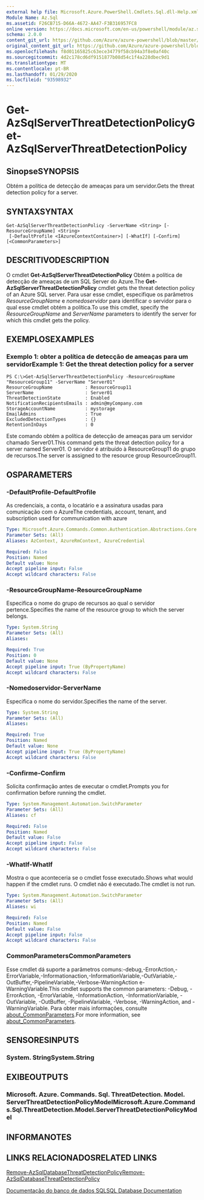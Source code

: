 ```yaml
---
external help file: Microsoft.Azure.PowerShell.Cmdlets.Sql.dll-Help.xml
Module Name: Az.Sql
ms.assetid: F26CB715-D66A-4672-AA47-F3B316957FC8
online version: https://docs.microsoft.com/en-us/powershell/module/az.sql/get-azsqlserverthreatdetectionpolicy
schema: 2.0.0
content_git_url: https://github.com/Azure/azure-powershell/blob/master/src/Sql/Sql/help/Get-AzSqlServerThreatDetectionPolicy.md
original_content_git_url: https://github.com/Azure/azure-powershell/blob/master/src/Sql/Sql/help/Get-AzSqlServerThreatDetectionPolicy.md
ms.openlocfilehash: f8d01165825c63ece34779f58cb94a3f8e0af40c
ms.sourcegitcommit: 4d2c178cd6df9151877b08d54c1f4a228dbec9d1
ms.translationtype: MT
ms.contentlocale: pt-BR
ms.lasthandoff: 01/29/2020
ms.locfileid: "93598932"
---
```

# <span data-ttu-id="d8b56-101">Get-AzSqlServerThreatDetectionPolicy</span><span class="sxs-lookup"><span data-stu-id="d8b56-101">Get-AzSqlServerThreatDetectionPolicy</span></span>

## <span data-ttu-id="d8b56-102">Sinopse</span><span class="sxs-lookup"><span data-stu-id="d8b56-102">SYNOPSIS</span></span>
<span data-ttu-id="d8b56-103">Obtém a política de detecção de ameaças para um servidor.</span><span class="sxs-lookup"><span data-stu-id="d8b56-103">Gets the threat detection policy for a server.</span></span>

## <span data-ttu-id="d8b56-104">SYNTAX</span><span class="sxs-lookup"><span data-stu-id="d8b56-104">SYNTAX</span></span>

```
Get-AzSqlServerThreatDetectionPolicy -ServerName <String> [-ResourceGroupName] <String>
 [-DefaultProfile <IAzureContextContainer>] [-WhatIf] [-Confirm] [<CommonParameters>]
```

## <span data-ttu-id="d8b56-105">DESCRITIVO</span><span class="sxs-lookup"><span data-stu-id="d8b56-105">DESCRIPTION</span></span>
<span data-ttu-id="d8b56-106">O cmdlet **Get-AzSqlServerThreatDetectionPolicy** Obtém a política de detecção de ameaças de um SQL Server do Azure.</span><span class="sxs-lookup"><span data-stu-id="d8b56-106">The **Get-AzSqlServerThreatDetectionPolicy** cmdlet gets the threat detection policy of an Azure SQL server.</span></span>
<span data-ttu-id="d8b56-107">Para usar esse cmdlet, especifique os parâmetros *ResourceGroupName* e *nomedoservidor* para identificar o servidor para o qual esse cmdlet obtém a política.</span><span class="sxs-lookup"><span data-stu-id="d8b56-107">To use this cmdlet, specify the *ResourceGroupName* and *ServerName* parameters to identify the server for which this cmdlet gets the policy.</span></span>

## <span data-ttu-id="d8b56-108">EXEMPLOS</span><span class="sxs-lookup"><span data-stu-id="d8b56-108">EXAMPLES</span></span>

### <span data-ttu-id="d8b56-109">Exemplo 1: obter a política de detecção de ameaças para um servidor</span><span class="sxs-lookup"><span data-stu-id="d8b56-109">Example 1: Get the threat detection policy for a server</span></span>
```
PS C:\>Get-AzSqlServerThreatDetectionPolicy -ResourceGroupName "ResourceGroup11" -ServerName "Server01"
ResourceGroupName            : ResourceGroup11
ServerName                   : Server01
ThreatDetectionState         : Enabled
NotificationRecipientsEmails : admin@myCompany.com
StorageAccountName           : mystorage
EmailAdmins                  : True
ExcludedDetectionTypes       : {}
RetentionInDays              : 0
```

<span data-ttu-id="d8b56-110">Este comando obtém a política de detecção de ameaças para um servidor chamado Server01.</span><span class="sxs-lookup"><span data-stu-id="d8b56-110">This command gets the threat detection policy for a server named Server01.</span></span>
<span data-ttu-id="d8b56-111">O servidor é atribuído à ResourceGroup11 do grupo de recursos.</span><span class="sxs-lookup"><span data-stu-id="d8b56-111">The server is assigned to the resource group ResourceGroup11.</span></span>

## <span data-ttu-id="d8b56-112">OS</span><span class="sxs-lookup"><span data-stu-id="d8b56-112">PARAMETERS</span></span>

### <span data-ttu-id="d8b56-113">-DefaultProfile</span><span class="sxs-lookup"><span data-stu-id="d8b56-113">-DefaultProfile</span></span>
<span data-ttu-id="d8b56-114">As credenciais, a conta, o locatário e a assinatura usadas para comunicação com o Azure</span><span class="sxs-lookup"><span data-stu-id="d8b56-114">The credentials, account, tenant, and subscription used for communication with azure</span></span>

```yaml
Type: Microsoft.Azure.Commands.Common.Authentication.Abstractions.Core.IAzureContextContainer
Parameter Sets: (All)
Aliases: AzContext, AzureRmContext, AzureCredential

Required: False
Position: Named
Default value: None
Accept pipeline input: False
Accept wildcard characters: False
```

### <span data-ttu-id="d8b56-115">-ResourceGroupName</span><span class="sxs-lookup"><span data-stu-id="d8b56-115">-ResourceGroupName</span></span>
<span data-ttu-id="d8b56-116">Especifica o nome do grupo de recursos ao qual o servidor pertence.</span><span class="sxs-lookup"><span data-stu-id="d8b56-116">Specifies the name of the resource group to which the server belongs.</span></span>

```yaml
Type: System.String
Parameter Sets: (All)
Aliases:

Required: True
Position: 0
Default value: None
Accept pipeline input: True (ByPropertyName)
Accept wildcard characters: False
```

### <span data-ttu-id="d8b56-117">-Nomedoservidor</span><span class="sxs-lookup"><span data-stu-id="d8b56-117">-ServerName</span></span>
<span data-ttu-id="d8b56-118">Especifica o nome do servidor.</span><span class="sxs-lookup"><span data-stu-id="d8b56-118">Specifies the name of the server.</span></span>

```yaml
Type: System.String
Parameter Sets: (All)
Aliases:

Required: True
Position: Named
Default value: None
Accept pipeline input: True (ByPropertyName)
Accept wildcard characters: False
```

### <span data-ttu-id="d8b56-119">-Confirme</span><span class="sxs-lookup"><span data-stu-id="d8b56-119">-Confirm</span></span>
<span data-ttu-id="d8b56-120">Solicita confirmação antes de executar o cmdlet.</span><span class="sxs-lookup"><span data-stu-id="d8b56-120">Prompts you for confirmation before running the cmdlet.</span></span>

```yaml
Type: System.Management.Automation.SwitchParameter
Parameter Sets: (All)
Aliases: cf

Required: False
Position: Named
Default value: False
Accept pipeline input: False
Accept wildcard characters: False
```

### <span data-ttu-id="d8b56-121">-WhatIf</span><span class="sxs-lookup"><span data-stu-id="d8b56-121">-WhatIf</span></span>
<span data-ttu-id="d8b56-122">Mostra o que aconteceria se o cmdlet fosse executado.</span><span class="sxs-lookup"><span data-stu-id="d8b56-122">Shows what would happen if the cmdlet runs.</span></span>
<span data-ttu-id="d8b56-123">O cmdlet não é executado.</span><span class="sxs-lookup"><span data-stu-id="d8b56-123">The cmdlet is not run.</span></span>

```yaml
Type: System.Management.Automation.SwitchParameter
Parameter Sets: (All)
Aliases: wi

Required: False
Position: Named
Default value: False
Accept pipeline input: False
Accept wildcard characters: False
```

### <span data-ttu-id="d8b56-124">CommonParameters</span><span class="sxs-lookup"><span data-stu-id="d8b56-124">CommonParameters</span></span>
<span data-ttu-id="d8b56-125">Esse cmdlet dá suporte a parâmetros comuns:-debug,-ErrorAction,-ErrorVariable,-Informationaction,-InformationVariable,-OutVariable,-OutBuffer,-PipelineVariable,-Verbose-WarningAction e-WarningVariable.</span><span class="sxs-lookup"><span data-stu-id="d8b56-125">This cmdlet supports the common parameters: -Debug, -ErrorAction, -ErrorVariable, -InformationAction, -InformationVariable, -OutVariable, -OutBuffer, -PipelineVariable, -Verbose, -WarningAction, and -WarningVariable.</span></span> <span data-ttu-id="d8b56-126">Para obter mais informações, consulte [about_CommonParameters](https://go.microsoft.com/fwlink/?LinkID=113216).</span><span class="sxs-lookup"><span data-stu-id="d8b56-126">For more information, see [about_CommonParameters](https://go.microsoft.com/fwlink/?LinkID=113216).</span></span>

## <span data-ttu-id="d8b56-127">SENSORES</span><span class="sxs-lookup"><span data-stu-id="d8b56-127">INPUTS</span></span>

### <span data-ttu-id="d8b56-128">System. String</span><span class="sxs-lookup"><span data-stu-id="d8b56-128">System.String</span></span>

## <span data-ttu-id="d8b56-129">EXIBE</span><span class="sxs-lookup"><span data-stu-id="d8b56-129">OUTPUTS</span></span>

### <span data-ttu-id="d8b56-130">Microsoft. Azure. Commands. Sql. ThreatDetection. Model. ServerThreatDetectionPolicyModel</span><span class="sxs-lookup"><span data-stu-id="d8b56-130">Microsoft.Azure.Commands.Sql.ThreatDetection.Model.ServerThreatDetectionPolicyModel</span></span>

## <span data-ttu-id="d8b56-131">INFORMA</span><span class="sxs-lookup"><span data-stu-id="d8b56-131">NOTES</span></span>

## <span data-ttu-id="d8b56-132">LINKS RELACIONADOS</span><span class="sxs-lookup"><span data-stu-id="d8b56-132">RELATED LINKS</span></span>

[<span data-ttu-id="d8b56-133">Remove-AzSqlDatabaseThreatDetectionPolicy</span><span class="sxs-lookup"><span data-stu-id="d8b56-133">Remove-AzSqlDatabaseThreatDetectionPolicy</span></span>](./Remove-AzSqlDatabaseThreatDetectionPolicy.md)

[<span data-ttu-id="d8b56-134">Documentação do banco de dados SQL</span><span class="sxs-lookup"><span data-stu-id="d8b56-134">SQL Database Documentation</span></span>](https://docs.microsoft.com/azure/sql-database/)


